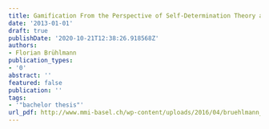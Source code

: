 ```yaml
---
title: Gamification From the Perspective of Self-Determination Theory and Flow
date: '2013-01-01'
draft: true
publishDate: '2020-10-21T12:38:26.918568Z'
authors:
- Florian Brühlmann
publication_types:
- '0'
abstract: ''
featured: false
publication: ''
tags:
- '"bachelor thesis"'
url_pdf: http://www.mmi-basel.ch/wp-content/uploads/2016/04/bruehlmann_bachelorarbeit.pdf
---
```


